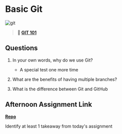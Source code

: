 # Basic Git

![git](https://git-scm.com/images/branching-illustration@2x.png)

> **📖 [GIT 101](https://codeworksacademy.com/fs-student-guide/resources/wk1/01-GIT)**

## Questions

1. In your own words, why do we use Git?

    - A special test one more time

2. What are the benefits of having multiple branches?

3. What is the difference between Git and GitHub

## Afternoon Assignment Link

**[Repo](https://github.com/hannahprather/<ASSIGNMENT_REPO>)**

Identify at least 1 takeaway from today's assignment
